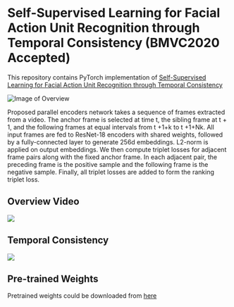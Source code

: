 # Self-Supervised Learning for Facial Action Unit Recognition through Temporal Consistency (BMVC2020 Accepted)

This repository contains PyTorch implementation of [Self-Supervised Learning for Facial Action Unit Recognition through Temporal Consistency](https://www.bmvc2020-conference.com/assets/papers/0861.pdf)

![Image of Overview](https://github.com/intelligent-human-perception-laboratory/temporal-consistency/blob/master/img/overview.png)

Proposed parallel encoders network takes a sequence of frames extracted from a
video. The anchor frame is selected at time t, the sibling frame at t + 1, and the following
frames at equal intervals from t +1+k to t +1+Nk. All input frames are fed to ResNet-18
encoders with shared weights, followed by a fully-connected layer to generate 256d
embeddings. L2-norm is applied on output embeddings. We then compute triplet losses for
adjacent frame pairs along with the fixed anchor frame. In each adjacent pair, the preceding
frame is the positive sample and the following frame is the negative sample. Finally, all
triplet losses are added to form the ranking triplet loss.

## Overview Video
[![](http://img.youtube.com/vi/B4AZU4gsK7o/0.jpg)](http://www.youtube.com/watch?v=B4AZU4gsK7o "")

## Temporal Consistency
![](https://github.com/intelligent-human-perception-laboratory/temporal-consistency/blob/master/img/temporal.gif)

## Pre-trained Weights
Pretrained weights could be downloaded from [here](https://drive.google.com/file/d/10BUSkTADsSc8W5jBX59-vtoHXcH0q9o9/view?usp=sharing)
